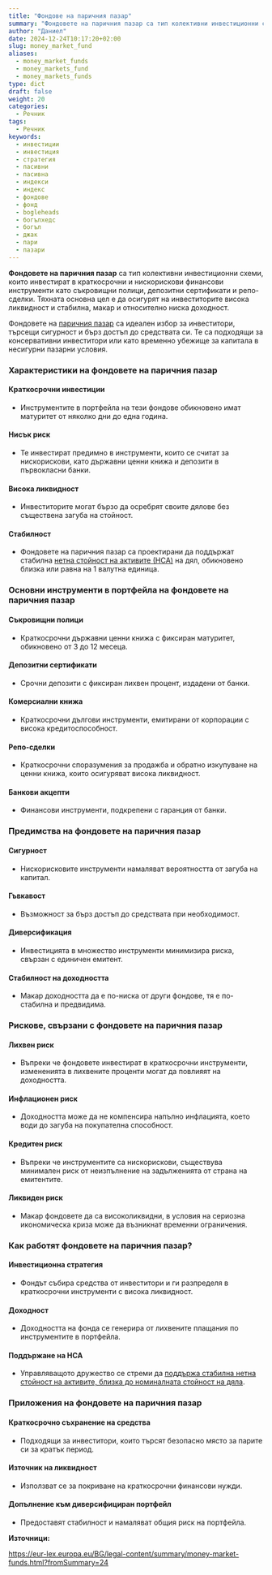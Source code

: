 ```yaml
---
title: "Фондове на паричния пазар"
summary: "Фондовете на паричния пазар са тип колективни инвестиционни схеми, които инвестират в краткосрочни и нискорискови финансови инструменти"
author: "Даниел"
date: 2024-12-24T10:17:20+02:00
slug: money_market_fund
aliases:
  - money_market_funds
  - money_markets_fund
  - money_markets_funds
type: dict
draft: false
weight: 20
categories:
  - Речник
tags:
  - Речник
keywords:
  - инвестиции
  - инвестиция
  - стратегия
  - пасивни
  - пасивна
  - индекси
  - индекс
  - фондове
  - фонд
  - bogleheads
  - богълхедс
  - богъл
  - джак
  - пари
  - пазари
---
```


**Фондовете на паричния пазар** са тип колективни инвестиционни схеми, които инвестират в краткосрочни и нискорискови финансови инструменти като съкровищни полици, депозитни сертификати и репо-сделки. Тяхната основна цел е да осигурят на инвеститорите висока ликвидност и стабилна, макар и относително ниска доходност.

Фондовете на [паричния пазар](/dict/money_market) са идеален избор за инвеститори, търсещи сигурност и бърз достъп до средствата си. Те са подходящи за консервативни инвеститори или като временно убежище за капитала в несигурни пазарни условия.

### Характеристики на фондовете на паричния пазар

#### Краткосрочни инвестиции

-   Инструментите в портфейла на тези фондове обикновено имат матуритет от няколко дни до една година.

#### Нисък риск

-   Те инвестират предимно в инструменти, които се считат за нискорискови, като държавни ценни книжа и депозити в първокласни банки.

#### Висока ликвидност

-   Инвеститорите могат бързо да осребрят своите дялове без съществена загуба на стойност.

#### Стабилност

-   Фондовете на паричния пазар са проектирани да поддържат стабилна [нетна стойност на активите (НСА)](/dict/net_asset_value) на дял, обикновено близка или равна на 1 валутна единица.

### Основни инструменти в портфейла на фондовете на паричния пазар

#### Съкровищни полици

-   Краткосрочни държавни ценни книжа с фиксиран матуритет, обикновено от 3 до 12 месеца.

#### Депозитни сертификати

-   Срочни депозити с фиксиран лихвен процент, издадени от банки.

#### Комерсиални книжа

-   Краткосрочни дългови инструменти, емитирани от корпорации с висока кредитоспособност.

#### Репо-сделки

-   Краткосрочни споразумения за продажба и обратно изкупуване на ценни книжа, които осигуряват висока ликвидност.

#### Банкови акцепти

-   Финансови инструменти, подкрепени с гаранция от банки.

### Предимства на фондовете на паричния пазар

#### Сигурност

-   Нискорисковите инструменти намаляват вероятността от загуба на капитал.

#### Гъвкавост

-   Възможност за бърз достъп до средствата при необходимост.

#### Диверсификация

-   Инвестицията в множество инструменти минимизира риска, свързан с единичен емитент.

#### Стабилност на доходността

-   Макар доходността да е по-ниска от други фондове, тя е по-стабилна и предвидима.

### Рискове, свързани с фондовете на паричния пазар

#### Лихвен риск

-   Въпреки че фондовете инвестират в краткосрочни инструменти, измененията в лихвените проценти могат да повлияят на доходността.

#### Инфлационен риск

-   Доходността може да не компенсира напълно инфлацията, което води до загуба на покупателна способност.

#### Кредитен риск

-   Въпреки че инструментите са нискорискови, съществува минимален риск от неизпълнение на задълженията от страна на емитентите.

#### Ликвиден риск

-   Макар фондовете да са високоликвидни, в условия на сериозна икономическа криза може да възникнат временни ограничения.

### Как работят фондовете на паричния пазар?

#### Инвестиционна стратегия

-   Фондът събира средства от инвеститори и ги разпределя в краткосрочни инструменти с висока ликвидност.

#### Доходност

-   Доходността на фонда се генерира от лихвените плащания по инструментите в портфейла.

#### Поддържане на НСА

-   Управляващото дружество се стреми да [поддържа стабилна нетна стойност на активите, близка до номиналната стойност на дяла](https://eur-lex.europa.eu/legal-content/BG/AUTO/?uri=celex:32017R1131).

### Приложения на фондовете на паричния пазар

#### Краткосрочно съхранение на средства

-   Подходящи за инвеститори, които търсят безопасно място за парите си за кратък период.

#### Източник на ликвидност

-   Използват се за покриване на краткосрочни финансови нужди.

#### Допълнение към диверсифициран портфейл

-   Предоставят стабилност и намаляват общия риск на портфейла.



**Източници:**

https://eur-lex.europa.eu/BG/legal-content/summary/money-market-funds.html?fromSummary=24  
